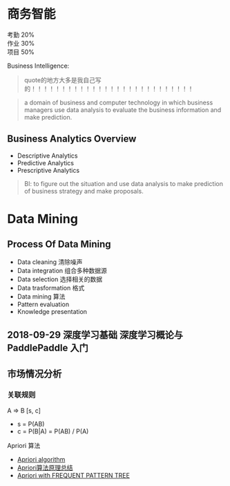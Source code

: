 # 商务智能

考勤 20%   
作业 30%   
项目 50%   

Business Intelligence:
> quote的地方大多是我自己写的！！！！！！！！！！！！！！！！！！！！！！！！！！！

> a domain of business and computer technology in which business managers use data analysis to evaluate the business information and make prediction.

## Business Analytics Overview

- Descriptive Analytics
- Predictive Analytics
- Prescriptive Analytics


> BI: to figure out the situation and use data analysis to make prediction of business strategy and make proposals.


# Data Mining

## Process Of Data Mining

- Data cleaning 清除噪声
- Data integration 组合多种数据源 
- Data selection 选择相关的数据
- Data trasformation 格式
- Data mining 算法
- Pattern evaluation 
- Knowledge presentation


## 2018-09-29 深度学习基础 深度学习概论与 PaddlePaddle 入门



## 市场情况分析

### 关联规则

A => B [s, c]

- s = P(AB)
- c = P(B|A) = P(AB) / P(A)
 
Apriori 算法

- [Apriori algorithm](https://en.wikipedia.org/wiki/Apriori_algorithm)
- [Apriori算法原理总结](https://www.cnblogs.com/pinard/p/6293298.html)
- [Apriori with FREQUENT PATTERN TREE](https://arxiv.org/ftp/arxiv/papers/1411/1411.6224.pdf)








